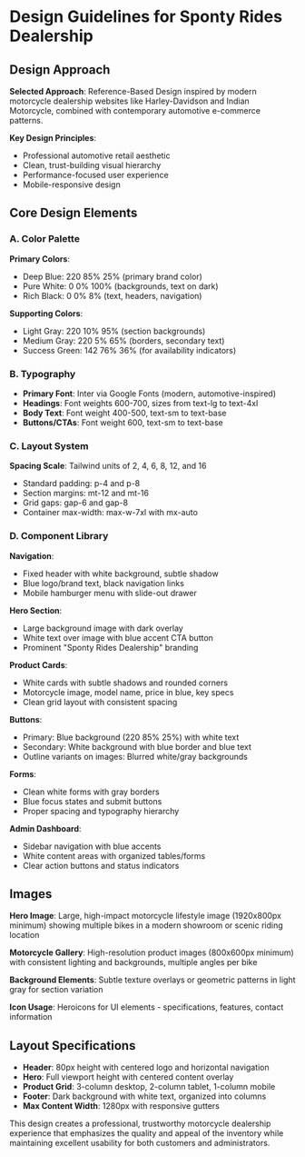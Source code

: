 # Design Guidelines for Sponty Rides Dealership

## Design Approach
**Selected Approach**: Reference-Based Design inspired by modern motorcycle dealership websites like Harley-Davidson and Indian Motorcycle, combined with contemporary automotive e-commerce patterns.

**Key Design Principles**:
- Professional automotive retail aesthetic
- Clean, trust-building visual hierarchy
- Performance-focused user experience
- Mobile-responsive design

## Core Design Elements

### A. Color Palette
**Primary Colors**:
- Deep Blue: 220 85% 25% (primary brand color)
- Pure White: 0 0% 100% (backgrounds, text on dark)
- Rich Black: 0 0% 8% (text, headers, navigation)

**Supporting Colors**:
- Light Gray: 220 10% 95% (section backgrounds)
- Medium Gray: 220 5% 65% (borders, secondary text)
- Success Green: 142 76% 36% (for availability indicators)

### B. Typography
- **Primary Font**: Inter via Google Fonts (modern, automotive-inspired)
- **Headings**: Font weights 600-700, sizes from text-lg to text-4xl
- **Body Text**: Font weight 400-500, text-sm to text-base
- **Buttons/CTAs**: Font weight 600, text-sm to text-base

### C. Layout System
**Spacing Scale**: Tailwind units of 2, 4, 6, 8, 12, and 16
- Standard padding: p-4 and p-8
- Section margins: mt-12 and mt-16  
- Grid gaps: gap-6 and gap-8
- Container max-width: max-w-7xl with mx-auto

### D. Component Library

**Navigation**:
- Fixed header with white background, subtle shadow
- Blue logo/brand text, black navigation links
- Mobile hamburger menu with slide-out drawer

**Hero Section**:
- Large background image with dark overlay
- White text over image with blue accent CTA button
- Prominent "Sponty Rides Dealership" branding

**Product Cards**:
- White cards with subtle shadows and rounded corners
- Motorcycle image, model name, price in blue, key specs
- Clean grid layout with consistent spacing

**Buttons**:
- Primary: Blue background (220 85% 25%) with white text
- Secondary: White background with blue border and blue text
- Outline variants on images: Blurred white/gray backgrounds

**Forms**:
- Clean white forms with gray borders
- Blue focus states and submit buttons
- Proper spacing and typography hierarchy

**Admin Dashboard**:
- Sidebar navigation with blue accents
- White content areas with organized tables/forms
- Clear action buttons and status indicators

## Images
**Hero Image**: Large, high-impact motorcycle lifestyle image (1920x800px minimum) showing multiple bikes in a modern showroom or scenic riding location

**Motorcycle Gallery**: High-resolution product images (800x600px minimum) with consistent lighting and backgrounds, multiple angles per bike

**Background Elements**: Subtle texture overlays or geometric patterns in light gray for section variation

**Icon Usage**: Heroicons for UI elements - specifications, features, contact information

## Layout Specifications
- **Header**: 80px height with centered logo and horizontal navigation
- **Hero**: Full viewport height with centered content overlay
- **Product Grid**: 3-column desktop, 2-column tablet, 1-column mobile
- **Footer**: Dark background with white text, organized into columns
- **Max Content Width**: 1280px with responsive gutters

This design creates a professional, trustworthy motorcycle dealership experience that emphasizes the quality and appeal of the inventory while maintaining excellent usability for both customers and administrators.